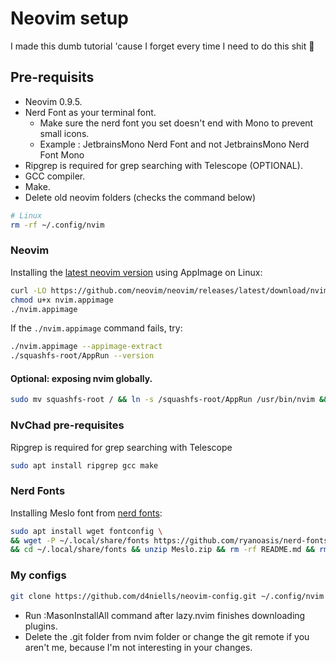 # Neovim setup
I made this dumb tutorial 'cause I forget every time I need to do this shit 💩

## Pre-requisits
- Neovim 0.9.5.
- Nerd Font as your terminal font.
  - Make sure the nerd font you set doesn't end with Mono to prevent small icons.
  - Example : JetbrainsMono Nerd Font and not JetbrainsMono Nerd Font Mono
- Ripgrep is required for grep searching with Telescope (OPTIONAL).
- GCC compiler.
- Make.
- Delete old neovim folders (checks the command below)
```bash
# Linux
rm -rf ~/.config/nvim
```

### Neovim
Installing the [latest neovim version](https://github.com/neovim/neovim/wiki/Installing-Neovim/921fe8c40c34dd1f3fb35d5b48c484db1b8ae94b#linux) using AppImage on Linux:

```bash
curl -LO https://github.com/neovim/neovim/releases/latest/download/nvim.appimage
chmod u+x nvim.appimage
./nvim.appimage
```

If the `./nvim.appimage` command fails, try:

```bash
./nvim.appimage --appimage-extract
./squashfs-root/AppRun --version
```

#### Optional: exposing nvim globally.
```bash
sudo mv squashfs-root / && ln -s /squashfs-root/AppRun /usr/bin/nvim && nvim
```

### NvChad pre-requisites
Ripgrep is required for grep searching with Telescope
```bash
sudo apt install ripgrep gcc make
```

### Nerd Fonts
Installing Meslo font from [nerd fonts](https://www.nerdfonts.com/):

```bash
sudo apt install wget fontconfig \
&& wget -P ~/.local/share/fonts https://github.com/ryanoasis/nerd-fonts/releases/latest/download/Meslo.zip \
&& cd ~/.local/share/fonts && unzip Meslo.zip && rm -rf README.md && rm -rf LICENSE.txt && rm -rf Meslo.zip && fc-cache -fv
```

### My configs
```bash
git clone https://github.com/d4niells/neovim-config.git ~/.config/nvim && nvim
```
- Run :MasonInstallAll command after lazy.nvim finishes downloading plugins.
- Delete the .git folder from nvim folder or change the git remote if you aren't me, because I'm not interesting in your changes.
